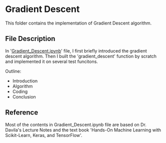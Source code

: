 # Gradient Descent

This folder contains the implementation of Gradient Descent algorithm.

## File Description
In '[Gradient_Descent.ipynb](https://github.com/YulinLi98/RICE_INDE577_Repo/blob/main/Supervised_Learning/Gradient_Descent/Gradient_Descent.ipynb)' file, I first briefly introduced the gradient descent algorithm. Then I built the 'gradient_descent' function by scratch and implemented it on several test funcitons.

Outline:
- Introduction
- Algorithm
- Coding
- Conclusion

## Reference
Most of the contents in Gradient_Descent.ipynb file are based on Dr. Davila's Lecture Notes and the text book 'Hands-On Machine Learning with Scikit-Learn, Keras, and TensorFlow'.